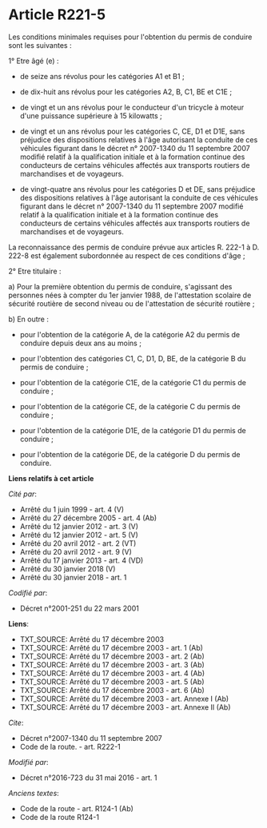 # Article R221-5

Les conditions minimales requises pour l'obtention du permis de conduire sont les suivantes : 

1° Etre âgé (e) :

- de seize ans révolus pour les catégories A1 et B1 ;

- de dix-huit ans révolus pour les catégories A2, B, C1, BE et C1E ;

- de vingt et un ans révolus pour le conducteur d'un tricycle à moteur d'une puissance supérieure à 15 kilowatts ;

- de vingt et un ans révolus pour les catégories C, CE, D1 et D1E, sans préjudice des dispositions relatives à l'âge
autorisant la conduite de ces véhicules figurant dans le décret n° 2007-1340 du 11 septembre 2007 modifié relatif à la
qualification initiale et à la formation continue des conducteurs de certains véhicules affectés aux transports routiers de
marchandises et de voyageurs.

- de vingt-quatre ans révolus pour les catégories D et DE, sans préjudice des dispositions relatives à l'âge autorisant la
conduite de ces véhicules figurant dans le décret n° 2007-1340 du 11 septembre 2007 modifié relatif à la qualification
initiale et à la formation continue des conducteurs de certains véhicules affectés aux transports routiers de marchandises et
de voyageurs. 

La reconnaissance des permis de conduire prévue aux articles R. 222-1 à D. 222-8 est également subordonnée au respect de ces
conditions d'âge ; 

2° Etre titulaire : 

a) Pour la première obtention du permis de conduire, s'agissant des personnes nées à compter du 1er janvier 1988, de
l'attestation scolaire de sécurité routière de second niveau ou de l'attestation de sécurité routière ; 

b) En outre :

- pour l'obtention de la catégorie A, de la catégorie A2 du permis de conduire depuis deux ans au moins ; 

- pour l'obtention des catégories C1, C, D1, D, BE, de la catégorie B du permis de conduire ;

- pour l'obtention de la catégorie C1E, de la catégorie C1 du permis de conduire ;

- pour l'obtention de la catégorie CE, de la catégorie C du permis de conduire ;

- pour l'obtention de la catégorie D1E, de la catégorie D1 du permis de conduire ;

- pour l'obtention de la catégorie DE, de la catégorie D du permis de conduire.

**Liens relatifs à cet article**

_Cité par_:

  - Arrêté du 1 juin 1999 - art. 4 (V)
  - Arrêté du 27 décembre 2005 - art. 4 (Ab)
  - Arrêté du 12 janvier 2012 - art. 3 (V)
  - Arrêté du 12 janvier 2012 - art. 5 (V)
  - Arrêté du 20 avril 2012 - art. 2 (VT)
  - Arrêté du 20 avril 2012 - art. 9 (V)
  - Arrêté du 17 janvier 2013 - art. 4 (VD)
  - Arrêté du 30 janvier 2018 (V)
  - Arrêté du 30 janvier 2018 - art. 1

_Codifié par_:

  - Décret n°2001-251 du 22 mars 2001

**Liens**:

  - TXT_SOURCE: Arrêté du 17 décembre 2003
  - TXT_SOURCE: Arrêté du 17 décembre 2003 - art. 1 (Ab)
  - TXT_SOURCE: Arrêté du 17 décembre 2003 - art. 2 (Ab)
  - TXT_SOURCE: Arrêté du 17 décembre 2003 - art. 3 (Ab)
  - TXT_SOURCE: Arrêté du 17 décembre 2003 - art. 4 (Ab)
  - TXT_SOURCE: Arrêté du 17 décembre 2003 - art. 5 (Ab)
  - TXT_SOURCE: Arrêté du 17 décembre 2003 - art. 6 (Ab)
  - TXT_SOURCE: Arrêté du 17 décembre 2003 - art. Annexe I (Ab)
  - TXT_SOURCE: Arrêté du 17 décembre 2003 - art. Annexe II (Ab)

_Cite_:

  - Décret n°2007-1340 du 11 septembre 2007
  - Code de la route. - art. R222-1

_Modifié par_:

  - Décret n°2016-723 du 31 mai 2016 - art. 1

_Anciens textes_:

  - Code de la route - art. R124-1 (Ab)
  - Code de la route R124-1
